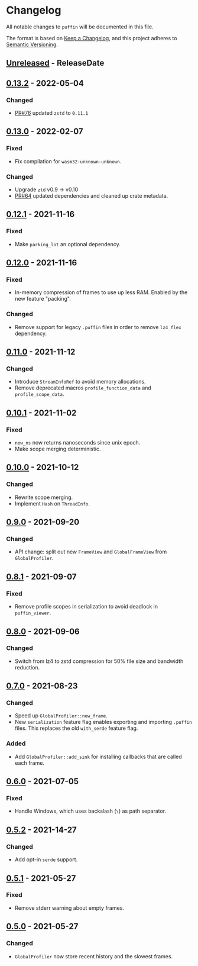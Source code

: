 <!-- markdownlint-disable blanks-around-headings blanks-around-lists no-duplicate-heading -->
# Changelog

All notable changes to `puffin` will be documented in this file.

The format is based on [Keep a Changelog](https://keepachangelog.com/en/1.0.0/),
and this project adheres to [Semantic Versioning](https://semver.org/spec/v2.0.0.html).

<!-- next-header -->
## [Unreleased] - ReleaseDate
## [0.13.2] - 2022-05-04
### Changed
* [PR#76](https://github.com/EmbarkStudios/puffin/pull/76) updated `zstd` to `0.11.1`

## [0.13.0] - 2022-02-07
### Fixed
* Fix compilation for `wasm32-unknown-unknown`.

### Changed
* Upgrade `ztd` v0.9 -> v0.10
* [PR#64](https://github.com/EmbarkStudios/puffin/pull/64) updated dependencies and cleaned up crate metadata.

## [0.12.1] - 2021-11-16
### Fixed
* Make `parking_lot` an optional dependency.

## [0.12.0] - 2021-11-16
### Fixed
* In-memory compression of frames to use up less RAM. Enabled by the new feature "packing".

### Changed
* Remove support for legacy `.puffin` files in order to remove `lz4_flex` dependency.

## [0.11.0] - 2021-11-12
### Changed
* Introduce `StreamInfoRef` to avoid memory allocations.
* Remove deprecated macros `profile_function_data` and `profile_scope_data`.

## [0.10.1] - 2021-11-02
### Fixed
* `now_ns` now returns nanoseconds since unix epoch.
* Make scope merging deterministic.

## [0.10.0] - 2021-10-12
### Changed
* Rewrite scope merging.
* Implement `Hash` on `ThreadInfo`.

## [0.9.0] - 2021-09-20
### Changed
* API change: split out new `FrameView` and `GlobalFrameView` from `GlobalProfiler`.

## [0.8.1] - 2021-09-07
### Fixed
* Remove profile scopes in serialization to avoid deadlock in `puffin_viewer`.

## [0.8.0] - 2021-09-06
### Changed
* Switch from lz4 to zstd compression for 50% file size and bandwidth reduction.

## [0.7.0] - 2021-08-23
### Changed
* Speed up `GlobalProfiler::new_frame`.
* New `serialization` feature flag enables exporting and importing `.puffin` files. This replaces the old `with_serde` feature flag.

### Added
* Add `GlobalProfiler::add_sink` for installing callbacks that are called each frame.

## [0.6.0] - 2021-07-05
### Fixed
* Handle Windows, which uses backslash (`\`) as path separator.

## [0.5.2] - 2021-14-27
### Changed
* Add opt-in `serde` support.

## [0.5.1] - 2021-05-27
### Fixed
* Remove stderr warning about empty frames.

## [0.5.0] - 2021-05-27
### Changed
* `GlobalProfiler` now store recent history and the slowest frames.

<!-- next-url -->
[Unreleased]: https://github.com/EmbarkStudios/puffin/compare/0.13.2...HEAD
[0.13.2]: https://github.com/EmbarkStudios/puffin/compare/0.13.0...0.13.2
[0.13.0]: https://github.com/EmbarkStudios/puffin/compare/0.12.1...0.13.0
[0.12.1]: https://github.com/EmbarkStudios/puffin/compare/0.12.0...0.12.1
[0.12.0]: https://github.com/EmbarkStudios/puffin/compare/0.11.0...0.12.0
[0.11.0]: https://github.com/EmbarkStudios/puffin/compare/0.10.1...0.11.0
[0.10.1]: https://github.com/EmbarkStudios/puffin/compare/0.10.0...0.10.1
[0.10.0]: https://github.com/EmbarkStudios/puffin/compare/0.9.0...0.10.0
[0.9.0]: https://github.com/EmbarkStudios/puffin/compare/0.8.1...0.9.0
[0.8.1]: https://github.com/EmbarkStudios/puffin/compare/0.8.0...0.8.1
[0.8.0]: https://github.com/EmbarkStudios/puffin/compare/0.7.0...0.8.0
[0.7.0]: https://github.com/EmbarkStudios/puffin/compare/0.6.0...0.7.0
[0.6.0]: https://github.com/EmbarkStudios/puffin/compare/0.5.1...0.6.0
[0.5.2]: https://github.com/EmbarkStudios/puffin/compare/0.5.1...0.5.2
[0.5.1]: https://github.com/EmbarkStudios/puffin/compare/0.5.0...0.5.1
[0.5.0]: https://github.com/EmbarkStudios/puffin/releases/tag/0.5.0

